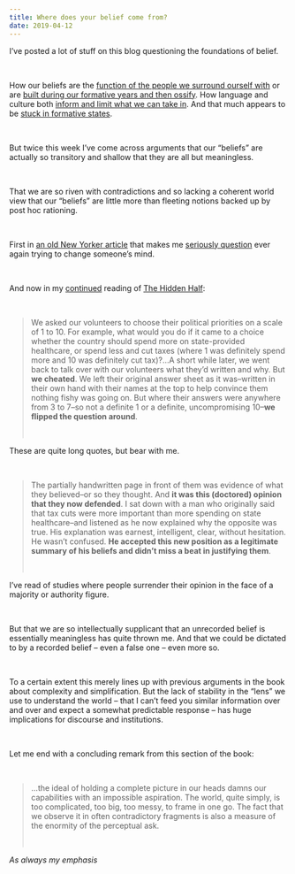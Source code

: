 ```yaml
---
title: Where does your belief come from?
date: 2019-04-12
---
```


<!--kg-card-begin: html--><p>I’ve posted a lot of stuff on this blog questioning the foundations of belief.</p><br>
<p>How our beliefs are the <a href="https://joshnicholas.com/its-about-who-you-know-and-trust/">function of the people we surround ourself with</a> or are <a href="https://joshnicholas.com/time-to-update-our-democratic-models/">built during our formative years and then ossify</a>. How language and culture both <a href="https://joshnicholas.com/why-the-west/">inform and limit what we can take in</a>. And that much appears to be <a href="https://joshnicholas.com/why-are-we-not-keeping-up/">stuck in formative states</a>.</p><br>
<p>But twice this week I’ve come across arguments that our “beliefs” are actually so transitory and shallow that they are all but meaningless.</p><br>
<p>That we are so riven with contradictions and so lacking a coherent world view that our “beliefs” are little more than fleeting notions backed up by post hoc rationing.</p><br>
<p>First in <a href="https://www.newyorker.com/magazine/2017/02/27/why-facts-dont-change-our-minds">an old New Yorker article</a> that makes me <a href="https://annotations.joshnicholas.com/2019/04/10/fact-checking-is.html">seriously question</a> ever again trying to change someone’s mind.</p><br>
<p>And now in my <a href="https://joshnicholas.com/singles-not-home-runs/">continued</a> reading of <a href="https://www.worldcat.org/title/hidden-half-how-the-world-conceals-its-secrets/oclc/1085142484&amp;referer=brief_results">The Hidden Half</a>:</p><br>
<blockquote><p>We asked our volunteers to choose their political priorities on a scale of 1 to 10. For example, what would you do if it came to a choice whether the country should spend more on state-provided healthcare, or spend less and cut taxes (where 1 was definitely spend more and 10 was definitely cut tax)?&#8230;A short while later, we went back to talk over with our volunteers what they’d written and why. But <strong>we cheated</strong>. We left their original answer sheet as it was–written in their own hand with their names at the top to help convince them nothing fishy was going on. But where their answers were anywhere from 3 to 7–so not a definite 1 or a definite, uncompromising 10–<strong>we flipped the question around</strong>.</p><br></blockquote>
<p>These are quite long quotes, but bear with me.</p><br>
<blockquote><p>The partially handwritten page in front of them was evidence of what they believed–or so they thought. And <strong>it was this (doctored) opinion that they now defended</strong>. I sat down with a man who originally said that tax cuts were more important than more spending on state healthcare–and listened as he now explained why the opposite was true. His explanation was earnest, intelligent, clear, without hesitation. He wasn’t confused. <strong>He accepted this new position as a legitimate summary of his beliefs and didn’t miss a beat in justifying them</strong>.</p><br></blockquote>
<p>I’ve read of studies where people surrender their opinion in the face of a majority or authority figure.</p><br>
<p>But that we are so intellectually supplicant that an unrecorded belief is essentially meaningless has quite thrown me. And that we could be dictated to by a recorded belief &#8211; even a false one &#8211; even more so.</p><br>
<p>To a certain extent this merely lines up with previous arguments in the book about complexity and simplification. But the lack of stability in the “lens” we use to understand the world &#8211; that I can’t feed you similar information over and over and expect a somewhat predictable response &#8211; has huge implications for discourse and institutions.</p><br>
<p>Let me end with a concluding remark from this section of the book:</p><br>
<blockquote><p>&#8230;the ideal of holding a complete picture in our heads damns our capabilities with an impossible aspiration. The world, quite simply, is too complicated, too big, too messy, to frame in one go. The fact that we observe it in often contradictory fragments is also a measure of the enormity of the perceptual ask.</p><br></blockquote>
<p><em>As always my emphasis</em></p><br>
<!--kg-card-end: html-->